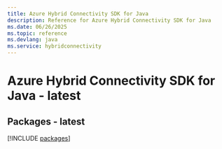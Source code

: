 ```yaml
---
title: Azure Hybrid Connectivity SDK for Java
description: Reference for Azure Hybrid Connectivity SDK for Java
ms.date: 06/26/2025
ms.topic: reference
ms.devlang: java
ms.service: hybridconnectivity
---
```

# Azure Hybrid Connectivity SDK for Java - latest
## Packages - latest
[!INCLUDE [packages](hybrid-connectivity-index.md)]